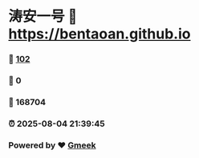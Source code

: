 # 涛安一号 :link: https://bentaoan.github.io 
### :page_facing_up: [102](https://bentaoan.github.io/tag.html) 
### :speech_balloon: 0 
### :hibiscus: 168704 
### :alarm_clock: 2025-08-04 21:39:45 
### Powered by :heart: [Gmeek](https://github.com/Meekdai/Gmeek)
